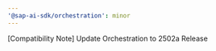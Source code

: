 ```yaml
---
'@sap-ai-sdk/orchestration': minor
---
```


[Compatibility Note] Update Orchestration to 2502a Release
